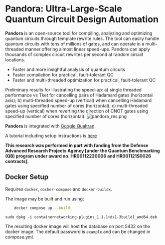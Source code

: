 # Pandora: Ultra-Large-Scale Quantum Circuit Design Automation

**Pandora** is an open-source tool for compiling, analyzing and optimizing quantum circuits through template rewrite rules. The tool can easily handle quantum circuits with tens of millions of gates, and can operate in a multi-threaded manner offering almost linear speed-ups. Pandora can apply thousands of complex circuit rewrites per second at random circuit locations.
* Faster and more insightful analysis of quantum circuits
* Faster compilation for practical, fault-tolerant QC
* Faster and multi-threaded optimization for practical, fault-tolerant QC

Preliminary results for illustrating the speed-up: a) single threaded performance vs Tket for cancelling pairs of Hadamard gates (horizontal axis); b) multi-threaded speed-up (vertical) when cancelling Hadamard gates using specified number of cores (horizontal); c) multi-threaded speed-up (vertical) when reverting the direction of CNOT gates using specified number of cores (horizontal).
![pandora_res.png](pandora_res.png)

**Pandora** is integrated with <a href="https://github.com/quantumlib/Qualtran" target=_blank>Google Qualtran</a>.

A tutorial including setup instructions is <a href="https://colab.research.google.com/drive/1K7cEqRoXRAOOhEz4EmfSPtBUssaXPW-v?usp=sharing" target="_blank">here</a>

**This research was performed in part with funding from the Defense Advanced Research Projects Agency [under the Quantum Benchmarking
(QB) program under award no. HR00112230006 and HR001121S0026 contracts].**


## Docker Setup
Requires `docker`, `docker-compose` and `docker-buildx`.

The image may be built and run using:
```bash
    docker compose up --build    
```

```
sudo dpkg -i containernetworking-plugins_1.1.1+ds1-3build1_amd64.deb
```

The resulting docker image will host the database on port 5432 on the docker image. The default password is `example` and can be changed in compose.yml. 
